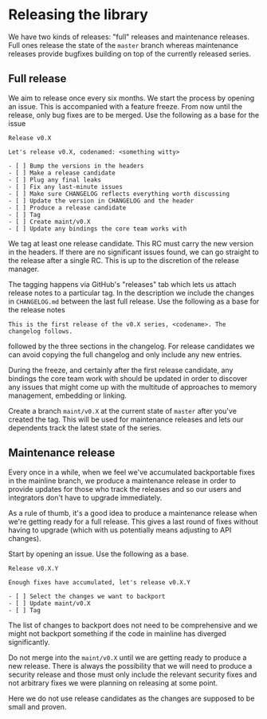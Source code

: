 # Releasing the library

We have two kinds of releases: "full" releases and maintenance releases. Full ones release the state of the `master` branch whereas maintenance releases provide bugfixes building on top of the currently released series.

## Full release

We aim to release once every six months. We start the process by opening an issue. This is accompanied with a feature freeze. From now until the release, only bug fixes are to be merged. Use the following as a base for the issue

    Release v0.X
    
    Let's release v0.X, codenamed: <something witty>
    
	- [ ] Bump the versions in the headers
    - [ ] Make a release candidate
    - [ ] Plug any final leaks
    - [ ] Fix any last-minute issues
    - [ ] Make sure CHANGELOG reflects everything worth discussing
    - [ ] Update the version in CHANGELOG and the header
    - [ ] Produce a release candidate
    - [ ] Tag
    - [ ] Create maint/v0.X
    - [ ] Update any bindings the core team works with

We tag at least one release candidate. This RC must carry the new version in the headers. If there are no significant issues found, we can go straight to the release after a single RC. This is up to the discretion of the release manager.

The tagging happens via GitHub's "releases" tab which lets us attach release notes to a particular tag. In the description we include the changes in `CHANGELOG.md` between the last full release. Use the following as a base for the release notes

    This is the first release of the v0.X series, <codename>. The changelog follows.

followed by the three sections in the changelog. For release candidates we can avoid copying the full changelog and only include any new entries.

During the freeze, and certainly after the first release candidate, any bindings the core team work with should be updated in order to discover any issues that might come up with the multitude of approaches to memory management, embedding or linking.

Create a branch `maint/v0.X` at the current state of `master` after you've created the tag. This will be used for maintenance releases and lets our dependents track the latest state of the series.

## Maintenance release

Every once in a while, when we feel we've accumulated backportable fixes in the mainline branch, we produce a maintenance release in order to provide updates for those who track the releases and so our users and integrators don't have to upgrade immediately.

As a rule of thumb, it's a good idea to produce a maintenance release when we're getting ready for a full release. This gives a last round of fixes without having to upgrade (which with us potentially means adjusting to API changes).

Start by opening an issue. Use the following as a base.

    Release v0.X.Y
    
    Enough fixes have accumulated, let's release v0.X.Y
    
    - [ ] Select the changes we want to backport
    - [ ] Update maint/v0.X
    - [ ] Tag

The list of changes to backport does not need to be comprehensive and we might not backport something if the code in mainline has diverged significantly.

Do not merge into the `maint/v0.X` until we are getting ready to produce a new release. There is always the possibility that we will need to produce a security release and those must only include the relevant security fixes and not arbitrary fixes we were planning on releasing at some point.

Here we do not use release candidates as the changes are supposed to be small and proven.
